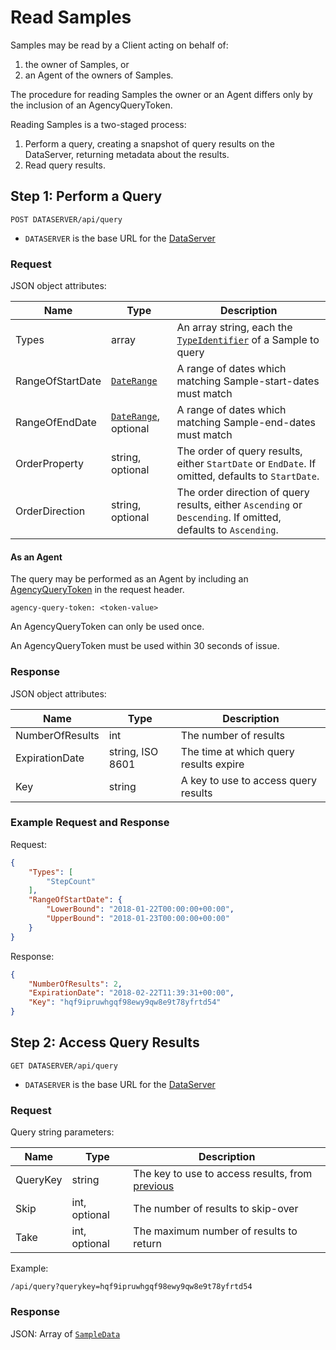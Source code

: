 # Read Samples

Samples may be read by a Client acting on behalf of:

1. the owner of Samples, or
1. an Agent of the owners of Samples.

The procedure for reading Samples the owner or an Agent differs only by the inclusion of an AgencyQueryToken.

Reading Samples is a two-staged process:

1. Perform a query, creating a snapshot of query results on the DataServer, returning metadata about the results.
1. Read query results.

## Step 1: Perform a Query

```
POST DATASERVER/api/query
```

* `DATASERVER` is the base URL for the [DataServer](../../../environment.md)

### Request 

JSON object attributes:

| Name | Type | Description |
|-|-|-|
| Types | array | An array string, each the [`TypeIdentifier`](../sample_type_scope.md#typeidentifier) of a Sample to query |
| RangeOfStartDate | [`DateRange`](../core_resources.md#daterange-object) | A range of dates which matching Sample-start-dates must match |
| RangeOfEndDate | [`DateRange`](../core_resources.md#daterange-object), optional| A range of dates which matching Sample-end-dates must match |
| OrderProperty | string, optional| The order of query results, either `StartDate` or `EndDate`. If omitted, defaults to `StartDate`. |
| OrderDirection | string, optional| The order direction of query results, either `Ascending` or `Descending`. If omitted, defaults to `Ascending`. |

#### As an Agent

The query may be performed as an Agent by including an [AgencyQueryToken](../../agency/tasks/obtain_agencyquerytoken.md) in the request header.

```
agency-query-token: <token-value>
```


An AgencyQueryToken can only be used once.

An AgencyQueryToken must be used within 30 seconds of issue.

### Response

JSON object attributes:

| Name | Type | Description |
|-|-|-|
| NumberOfResults | int | The number of results |
| ExpirationDate | string, ISO 8601 | The time at which query results expire |
| Key | string | A key to use to access query results |

### Example Request and Response

Request:

```json
{
	"Types": [
		"StepCount"
	],
	"RangeOfStartDate": {
		"LowerBound": "2018-01-22T00:00:00+00:00",
		"UpperBound": "2018-01-23T00:00:00+00:00"
	}
}
```

Response:
```json
{
	"NumberOfResults": 2,
	"ExpirationDate": "2018-02-22T11:39:31+00:00",
	"Key": "hqf9ipruwhgqf98ewy9qw8e9t78yfrtd54"
}
```


## Step 2: Access Query Results

```
GET DATASERVER/api/query
```

* `DATASERVER` is the base URL for the [DataServer](../../../environment.md)

### Request

Query string parameters:

| Name | Type | Description |
|-|-|-|
| QueryKey | string | The key to use to access results, from [previous](#perform-a-query) |
| Skip | int, optional | The number of results to skip-over |
| Take | int, optional | The maximum number of results to return |

Example:

```
/api/query?querykey=hqf9ipruwhgqf98ewy9qw8e9t78yfrtd54
```

### Response

JSON: Array of [`SampleData`](../core_resources.md#sampledata)
